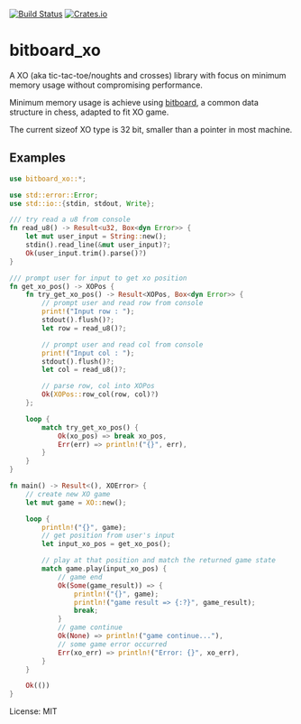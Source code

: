 [![Build Status](https://travis-ci.org/thanadolps/bitboard_xo.svg?branch=master)](https://travis-ci.org/thanadolps/bitboard_xo)
[![Crates.io](https://img.shields.io/crates/v/bitboard_xo)](https://crates.io/crates/bitboard_xo)

# bitboard_xo

A XO (aka tic-tac-toe/noughts and crosses) library
with focus on minimum memory usage without compromising performance.

Minimum memory usage is achieve using [bitboard],
 a common data structure in chess, adapted to fit XO game.

The current sizeof XO type is 32 bit, smaller than a pointer in most machine.

## Examples
```rust
use bitboard_xo::*;

use std::error::Error;
use std::io::{stdin, stdout, Write};

/// try read a u8 from console
fn read_u8() -> Result<u32, Box<dyn Error>> {
    let mut user_input = String::new();
    stdin().read_line(&mut user_input)?;
    Ok(user_input.trim().parse()?)
}

/// prompt user for input to get xo position
fn get_xo_pos() -> XOPos {
    fn try_get_xo_pos() -> Result<XOPos, Box<dyn Error>> {
        // prompt user and read row from console
        print!("Input row : ");
        stdout().flush()?;
        let row = read_u8()?;

        // prompt user and read col from console
        print!("Input col : ");
        stdout().flush()?;
        let col = read_u8()?;

        // parse row, col into XOPos
        Ok(XOPos::row_col(row, col)?)
    };

    loop {
        match try_get_xo_pos() {
            Ok(xo_pos) => break xo_pos,
            Err(err) => println!("{}", err),
        }
    }
}

fn main() -> Result<(), XOError> {
    // create new XO game
    let mut game = XO::new();

    loop {
        println!("{}", game);
        // get position from user's input
        let input_xo_pos = get_xo_pos();

        // play at that position and match the returned game state
        match game.play(input_xo_pos) {
            // game end
            Ok(Some(game_result)) => {
                println!("{}", game);
                println!("game result => {:?}", game_result);
                break;
            }
            // game continue
            Ok(None) => println!("game continue..."),
            // some game error occurred
            Err(xo_err) => println!("Error: {}", xo_err),
        }
    }

    Ok(())
}
```
[bitboard]: https://en.wikipedia.org/wiki/Bitboard

License: MIT
